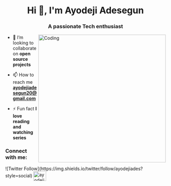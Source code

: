 <h1 align="center">Hi 👋, I'm Ayodeji Adesegun</h1>
<h3 align="center">A passionate Tech enthusiast</h3>
<img align = "right" alt = "Coding" width = "400" src = "https://cdn.dribbble.com/users/1059583/screenshots/4171367/coding-freak.gif">

- 👯 I’m looking to collaborate on **open source projects**

- 📫 How to reach me **ayodejiadesegun20@gmail.com**

- ⚡ Fun fact **I love reading and watching series**


<h3 align="left">Connect with me:</h3>
![Twitter Follow](https://img.shields.io/twitter/follow/ayodejiades?style=social)
<a href="https://linkedin.com/in/ayodeji-adesegun" target="blank"><img align="center" src="https://raw.githubusercontent.com/rahuldkjain/github-profile-readme-generator/master/src/images/icons/Social/linked-in-alt.svg" alt="ayodeji-adesegun" height="30" width="40" /></a>
